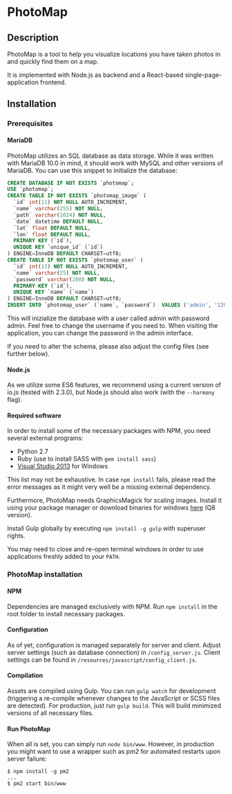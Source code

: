 # PhotoMap

## Description
PhotoMap is a tool to help you visualize locations you have taken photos in and quickly find them on a map.

It is implemented with Node.js as backend and a React-based single-page-application frontend.

## Installation

### Prerequisites
#### MariaDB
PhotoMap utilizes an SQL database as data storage. While it was written with MariaDB 10.0 in mind, it should work with MySQL and other versions of MariaDB. You can use this snippet to initialize the database:
```sql
CREATE DATABASE IF NOT EXISTS `photomap`;
USE `photomap`;
CREATE TABLE IF NOT EXISTS `photomap_image` (
  `id` int(11) NOT NULL AUTO_INCREMENT,
  `name` varchar(255) NOT NULL,
  `path` varchar(1024) NOT NULL,
  `date` datetime DEFAULT NULL,
  `lat` float DEFAULT NULL,
  `lon` float DEFAULT NULL,
  PRIMARY KEY (`id`),
  UNIQUE KEY `unique_id` (`id`)
) ENGINE=InnoDB DEFAULT CHARSET=utf8;
CREATE TABLE IF NOT EXISTS `photomap_user` (
  `id` int(11) NOT NULL AUTO_INCREMENT,
  `name` varchar(25) NOT NULL,
  `password` varchar(200) NOT NULL,
  PRIMARY KEY (`id`),
  UNIQUE KEY `name` (`name`)
) ENGINE=InnoDB DEFAULT CHARSET=utf8;
INSERT INTO `photomap_user` (`name`, `password`)  VALUES ('admin', '120a9bda6f97b1ce28d8a362289056909666e294ade2fb743e46b9b9b1fcf187:97ff3ca333046ac90fa7c73e6c64d77412023bd7006a0e608c8a54bbb1b516e947d15903cdd82062e3ca86e7fc7f7cc5faf5b7f79dd2f05a42d16cae769686c5:1000');
```

This will inizialize the database with a user called admin with password admin. Feel free to change the username if you need to. When visiting the application, you can change the password in the admin interface.

If you need to alter the schema, please also adjust the config files (see further below).

#### Node.js
As we utilize some ES6 features, we recommend using a current version of io.js (tested with 2.3.0), but Node.js should also work (with the ```--harmony``` flag).

#### Required software
In order to install some of the necessary packages with NPM, you need several external programs:
* Python 2.7
* Ruby (use to install SASS with ```gem install sass```)
* [Visual Studio 2013](https://www.visualstudio.com/en-us/products/free-developer-offers-vs.aspx) for Windows

This list may not be exhaustive. In case ```npm install``` fails, please read the error messages as it might very well be a missing external dependency.

Furthermore, PhotoMap needs GraphicsMagick for scaling images. Install it using your package manager or download binaries for windows [here](http://sourceforge.net/projects/graphicsmagick/files/graphicsmagick-binaries/) (Q8 version).

Install Gulp globally by executing ```npm install -g gulp``` with superuser rights.

You may need to close and re-open terminal windows in order to use applications freshly added to your ```PATH```.

### PhotoMap installation
#### NPM
Dependencies are managed exclusively with NPM. Run ```npm install``` in the root folder to install necessary packages.

#### Configuration
As of yet, configuration is managed separately for server and client. Adjust server settings (such as database connection) in ```/config_server.js```. Client settings can be found in ```/resources/javascript/config_client.js```.

#### Compilation
Assets are compiled using Gulp. You can run ```gulp watch``` for development (triggering a re-compile whenever changes to the JavaScript or SCSS files are detected). For production, just run ```gulp build```. This will build minimized versions of all necessary files.

#### Run PhotoMap
When all is set, you can simply run ```node bin/www```. However, in production you might want to use a wrapper such as pm2 for automated restarts upon server failure:
```
$ npm install -g pm2
...
$ pm2 start bin/www
```
